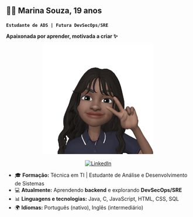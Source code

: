 ## 👩‍💻 Marina Souza, 19 anos
**`Estudante de ADS | Futura DevSecOps/SRE`**

  **Apaixonada por aprender, motivada a criar ✨**

<p align="center">
  <img width="300px" alt="Emoji" title="Emoji" src="images/emoji.png"/>
</p>

<p align="center">
  <a href="https://www.linkedin.com/in/marina-cruz-de-souza">
    <img width="50px" alt="LinkedIn" title="LinkedIn" src="https://img.icons8.com/?size=100&id=13930&format=png&color=000000"/>
  </a>
</p>



- 🎓 **Formação:** Técnica em TI | Estudante de Análise e Desenvolvimento de Sistemas  
- 💻 **Atualmente:** Aprendendo **backend** e explorando **DevSecOps/SRE**  
- 📊 **Linguagens e tecnologias:** Java, C, JavaScript, HTML, CSS, SQL 
- 🌍 **Idiomas:** Português (nativo), Inglês (intermediário)  
<br>


